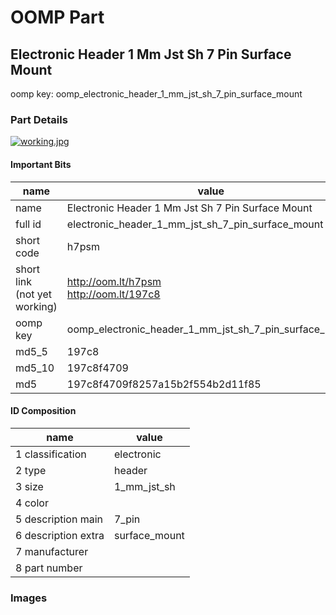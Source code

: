 # OOMP Part  
## Electronic Header 1 Mm Jst Sh 7 Pin Surface Mount  
  
oomp key: oomp_electronic_header_1_mm_jst_sh_7_pin_surface_mount  
  
### Part Details  
  
[![working.jpg](working_600.jpg)](working.jpg)  
  
#### Important Bits  
| name | value | 
| --- | --- | 
| name | Electronic Header 1 Mm Jst Sh 7 Pin Surface Mount | 
| full id | electronic_header_1_mm_jst_sh_7_pin_surface_mount | 
| short code | h7psm | 
| short link<br>(not yet working) | http://oom.lt/h7psm<br>http://oom.lt/197c8 | 
| oomp key | oomp_electronic_header_1_mm_jst_sh_7_pin_surface_mount | 
| md5_5 | 197c8 | 
| md5_10 | 197c8f4709 | 
| md5 | 197c8f4709f8257a15b2f554b2d11f85 | 
#### ID Composition  
| name | value | 
| --- | --- | 
| 1 classification | electronic | 
| 2 type | header | 
| 3 size | 1_mm_jst_sh | 
| 4 color |  | 
| 5 description main | 7_pin | 
| 6 description extra | surface_mount | 
| 7 manufacturer |  | 
| 8 part number |  | 
### Images  
